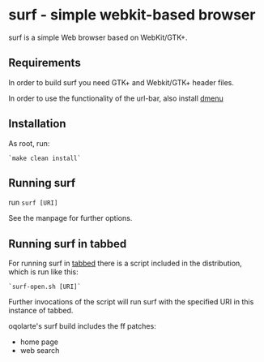 surf - simple webkit-based browser
==================================
surf is a simple Web browser based on WebKit/GTK+.

Requirements
------------
In order to build surf you need GTK+ and Webkit/GTK+ header files.

In order to use the functionality of the url-bar, also install [dmenu](https://tools.suckless.org/dmenu)

Installation
------------
As root, run:

    `make clean install`

Running surf
------------
run
	`surf [URI]`

See the manpage for further options.

Running surf in tabbed
----------------------
For running surf in [tabbed](https://tools.suckless.org/tabbed) there is a script included in the distribution, which is run like this:

	`surf-open.sh [URI]`

Further invocations of the script will run surf with the specified URI in this
instance of tabbed.


oqolarte's surf build includes the ff patches:
- home page
- web search
